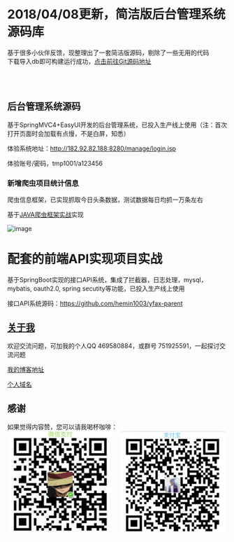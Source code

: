 # 2018/04/08更新，简洁版后台管理系统源码库
基于很多小伙伴反馈，现整理出了一套简洁版源码，剔除了一些无用的代码 <br/>
下载导入db即可构建运行成功，[点击前往Git源码地址](https://github.com/hemin1003/aylson-parent-new)

<br/>
<br/>

## 后台管理系统源码

基于SpringMVC4+EasyUI开发的后台管理系统，已投入生产线上使用（注：首次打开页面时会加载有点慢，不是白屏，知悉）

体验系统地址：http://182.92.82.188:8280/manage/login.jsp

体验账号/密码，tmp1001/a123456

### 新增爬虫项目统计信息

爬虫信息框架，已实现抓取今日头条数据，测试数据每日均抓一万条左右

基于[JAVA爬虫框架实战](https://github.com/hemin1003/java-spider)实现

![image](./aylson-manage/src/main/webapp/resources/images/WX20171115-170301.png)

# 配套的前端API实现项目实战

基于SpringBoot实现的接口API系统，集成了拦截器，日志处理，mysql，mybatis, oauth2.0, spring secutity等功能，已投入生产线上使用

接口API系统源码：https://github.com/hemin1003/yfax-parent

## [关于我](http://heminit.com/about/)

欢迎交流问题，可加我的个人QQ 469580884，或群号 751925591，一起探讨交流问题

[我的博客地址](http://blog.csdn.net/hemin1003)

[个人域名](http://heminit.com)

## 感谢
如果觉得内容赞，您可以请我喝杯咖啡：
<br/>
<img src="./pay/wechat.jpeg" width="240px" height="240px" />&nbsp;&nbsp;&nbsp;&nbsp;
<img src="./pay/alipay.jpeg" width="240px" height="240px" />